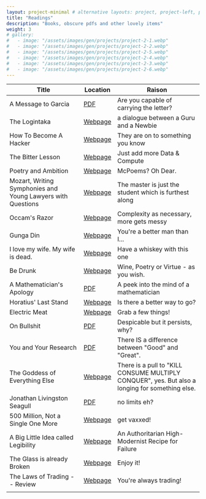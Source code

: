 ```yaml
---
layout: project-minimal # alternative layouts: project, project-left, project-right, project-top, project-minimal
title: "Readings"
description: "Books, obscure pdfs and other lovely items"
weight: 3
# gallery:
#   - image: "/assets/images/gen/projects/project-2-1.webp"
#   - image: "/assets/images/gen/projects/project-2-2.webp"
#   - image: "/assets/images/gen/projects/project-2-5.webp"
#   - image: "/assets/images/gen/projects/project-2-4.webp"
#   - image: "/assets/images/gen/projects/project-2-3.webp"
#   - image: "/assets/images/gen/projects/project-2-6.webp"
---
```


| Title         | Location    | Raison    |
|---------------|-------------|-----------|
| A Message to Garcia | [PDF](https://courses.csail.mit.edu/6.803/pdf/hubbard1899.pdf) | Are you capable of carrying the letter? |
| The Logintaka | [Webpage](http://catb.org/~esr/faqs/loginataka.html) | a dialogue between a Guru and a Newbie |
| How To Become A Hacker | [Webpage](http://www.catb.org/~esr/faqs/hacker-howto.html) | They are on to something you know |
| The Bitter Lesson | [Webpage](http://incompleteideas.net/IncIdeas/BitterLesson.html) | Just add more Data & Compute |
| Poetry and Ambition | [Webpage]( https://poets.org/text/poetry-and-ambition) | McPoems? Oh Dear. |
| Mozart, Writing Symphonies and Young Lawyers with Questions | [Webpage](https://fs.blog/brain-food/october-30-2022/#:~:text=%E2%80%9CYoung%20lawyers%20frequently,to%20do%20it.%E2%80%99%E2%80%9D) | The master is just the student which is furthest along |
| Occam's Razor | [Webpage]( http://pespmc1.vub.ac.be/OCCAMRAZ.html) | Complexity as necessary, more gets messy |
| Gunga Din | [Webpage]( https://www.poetryfoundation.org/poems/46783/gunga-din) | You're a better man than I... |
| I love my wife. My wife is dead. | [Webpage]( https://lettersofnote.com/2012/02/15/i-love-my-wife-my-wife-is-dead/) | Have a whiskey with this one |
| Be Drunk | [Webpage]( https://poets.org/poem/be-drunk) | Wine, Poetry or Virtue - as you wish. |
| A Mathematician's Apology | [PDF]( https://web.njit.edu/~akansu/PAPERS/GHHardy-AMathematiciansApology.pdf) | A peek into the mind of a mathematician |
| Horatius' Last Stand | [Webpage]( https://www.goodreads.com/quotes/21898-then-out-spake-brave-horatius-the-captain-of-the-gate) | Is there a better way to go? |
| Electric Meat | [Webpage]( https://matt.might.net/articles/electric-meat/) | Grab a few things! |
| On Bullshit | [PDF]( https://www2.csudh.edu/ccauthen/576f12/frankfurt__harry_-_on_bullshit.pdf) | Despicable but it persists, why? |
| You and Your Research | [PDF]( https://www.cs.virginia.edu/~robins/YouAndYourResearch.pdf) | There IS a difference between "Good" and "Great". |
| The Goddess of Everything Else | [Webpage]( https://slatestarcodex.com/2015/08/17/the-goddess-of-everything-else-2/) | There is a pull to "KILL CONSUME MULTIPLY CONQUER", yes. But also a longing for something else. |
| Jonathan Livingston Seagull | [PDF](https://www.crisrieder.org/thejourney/wp-content/uploads/2021/02/Jonathan-Livingston-Seagull.pdf) | no limits eh? |
| 500 Million, Not a Single One More | [Webpage](https://forum.effectivealtruism.org/posts/jk7A3NMdbxp65kcJJ/500-million-but-not-a-single-one-more) | get vaxxed! |
| A Big Little Idea called Legibility| [Webpage](https://www.ribbonfarm.com/2010/07/26/a-big-little-idea-called-legibility/)| An Authoritarian High-Modernist Recipe for Failure |
| The Glass is already Broken | [Webpage](https://kottke.org/15/04/the-glass-is-already-broken) | Enjoy it! |
| The Laws of Trading -- Review | [Webpage](https://astralcodexten.substack.com/p/your-book-review-the-laws-of-trading) | You're always trading! |
||||
